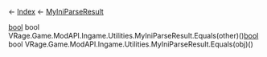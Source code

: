 ← [Index](Api-Index) ← [MyIniParseResult](VRage.Game.ModAPI.Ingame.Utilities.MyIniParseResult)

[bool](System.Boolean) bool VRage.Game.ModAPI.Ingame.Utilities.MyIniParseResult.Equals(other)()[bool](System.Boolean) bool VRage.Game.ModAPI.Ingame.Utilities.MyIniParseResult.Equals(obj)()